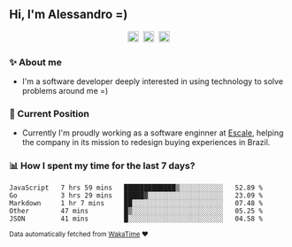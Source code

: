 ## Hi, I'm Alessandro =)

<p align="center">
  <a href="https://www.linkedin.com/in/alessandro-costa-dev/"><img src="https://img.shields.io/badge/-alessandro--costa--dev-%233f7ec6?style=flat-square&logo=Linkedin&logoColor=white" height="20"/></a>&nbsp;&nbsp;<a href="https://medium.com/@alessandro_costa"><img src="https://img.shields.io/badge/-%40alessandro__costa-%20black?style=flat-square&logo=Medium" height="20"/></a>&nbsp;&nbsp;<a href="mailto:alessandro96fc@gmail.com"><img src="https://img.shields.io/badge/-alessandro96fc%40gmail.com-%23c14438?style=flat-square&logo=Gmail&logoColor=white" height="20"/></a>
</p>

### :sparkles: About me

- I'm a software developer deeply interested in using technology to solve problems around me =)

### :office: Current Position 

-  Currently I'm proudly working as a software enginner at [Escale](https://github.com/escaletech), helping the company in its mission to redesign buying experiences in Brazil.

### :bar_chart: How I spent my time for the last 7 days?

<!--START_SECTION:waka-->
```text
JavaScript   7 hrs 59 mins   █████████████▒░░░░░░░░░░░   52.89 % 
Go           3 hrs 29 mins   █████▓░░░░░░░░░░░░░░░░░░░   23.09 % 
Markdown     1 hr 7 mins     ██░░░░░░░░░░░░░░░░░░░░░░░   07.48 % 
Other        47 mins         █▒░░░░░░░░░░░░░░░░░░░░░░░   05.25 % 
JSON         41 mins         █░░░░░░░░░░░░░░░░░░░░░░░░   04.58 % 
```
<!--END_SECTION:waka-->

<sub>Data automatically fetched from [WakaTime](https://wakatime.com/) :heart:</sub>
